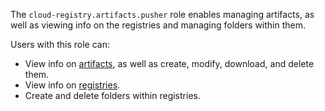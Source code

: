 The `cloud-registry.artifacts.pusher` role enables managing artifacts, as well as viewing info on the registries and managing folders within them.

Users with this role can:
* View info on [artifacts](../../../cloud-registry/concepts/artifacts.md), as well as create, modify, download, and delete them.
* View info on [registries](../../../cloud-registry/concepts/registry.md).
* Create and delete folders within registries.